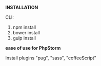 **INSTALLATION**

CLI:
1.  npm install
2.  bower install
3.  gulp install

**ease of use for PhpStorm**

Install plugins "pug", "sass", "coffeeScript"